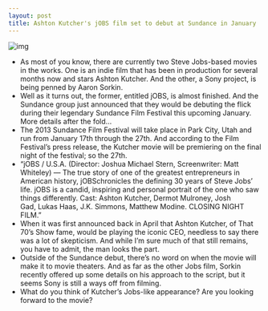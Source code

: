 ```yaml
---
layout: post
title: Ashton Kutcher's jOBS film set to debut at Sundance in January
---
```

![img](http://media.idownloadblog.com/wp-content/uploads/2012/12/kutcher-steve-jobs-wow.png)
* As most of you know, there are currently two Steve Jobs-based movies in the works. One is an indie film that has been in production for several months now and stars Ashton Kutcher. And the other, a Sony project, is being penned by Aaron Sorkin.
* Well as it turns out, the former, entitled jOBS, is almost finished. And the Sundance group just announced that they would be debuting the flick during their legendary Sundance Film Festival this upcoming January. More details after the fold…
* The 2013 Sundance Film Festival will take place in Park City, Utah and run from January 17th through the 27th. And according to the Film Festival’s press release, the Kutcher movie will be premiering on the final night of the festival; so the 27th.
* “jOBS / U.S.A. (Director: Joshua Michael Stern, Screenwriter: Matt Whiteley) — The true story of one of the greatest entrepreneurs in American history, jOBSchronicles the defining 30 years of Steve Jobs’ life. jOBS is a candid, inspiring and personal portrait of the one who saw things differently. Cast: Ashton Kutcher, Dermot Mulroney, Josh Gad, Lukas Haas, J.K. Simmons, Matthew Modine. CLOSING NIGHT FILM.”
* When it was first announced back in April that Ashton Kutcher, of That 70’s Show fame, would be playing the iconic CEO, needless to say there was a lot of skepticism. And while I’m sure much of that still remains, you have to admit, the man looks the part.
* Outside of the Sundance debut, there’s no word on when the movie will make it to movie theaters. And as far as the other Jobs film, Sorkin recently offered up some details on his approach to the script, but it seems Sony is still a ways off from filming.
* What do you think of Kutcher’s Jobs-like appearance? Are you looking forward to the movie?

